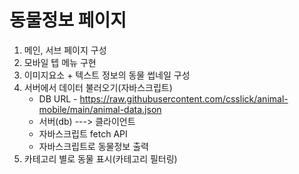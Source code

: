 # 동물정보 페이지

1. 메인, 서브 페이지 구성
2. 모바일 텝 메뉴 구현
3. 이미지요소 + 텍스트 정보의 동물 썹네일 구성
4. 서버에서 데이터 불러오기(자바스크립트)
    - DB URL - https://raw.githubusercontent.com/csslick/animal-mobile/main/animal-data.json
    - 서버(db) ---> 클라이언트
    - 자바스크립트 fetch API 
    - 자바스크립트로 동물정보 출력
5. 카테고리 별로 동물 표시(카테고리 필터링)